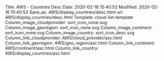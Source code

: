 Title: AWS - Countries Desc
Date: 2020-02-16 15:40:53
Modified: 2020-02-16 15:40:53
Save_as: AWS/display_countries/desc.html
url: AWS/display_countries/desc.html
Template: cloud-list-template
Column_image_cloudprovider: sort_icon_none.svg
Column_image_georegion: sort_icon_none.svg
Column_image_continent: sort_icon_none.svg
Column_image_country: sort_icon_desc.svg
Column_link_cloudprovider: AWS/cloud_provider/asc.html
Column_link_georegion: AWS/geo_region/asc.html
Column_link_continent: AWS/continent/asc.html
Column_link_country: AWS/display_countries/asc.html